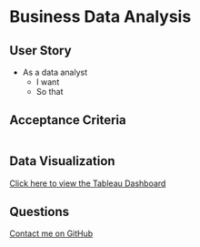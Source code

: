 # Business Data Analysis

## User Story
- As a data analyst
    - I want
    - So that 

## Acceptance Criteria

```

```
## Data Visualization
[Click here to view the Tableau Dashboard](https://public.tableau.com/app/profile/laura.sieck/vizzes) 


## Questions 

[Contact me on GitHub](https://github.com/lsieck519)

